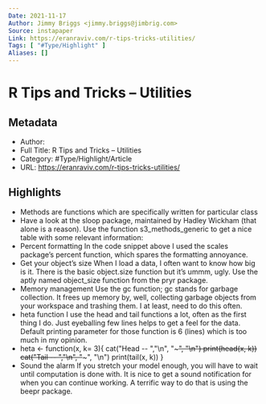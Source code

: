 ```yaml
---
Date: 2021-11-17
Author: Jimmy Briggs <jimmy.briggs@jimbrig.com>
Source: instapaper
Link: https://eranraviv.com/r-tips-tricks-utilities/
Tags: [ "#Type/Highlight" ]
Aliases: []
---
```

# R Tips and Tricks – Utilities

## Metadata
- Author: 
- Full Title: R Tips and Tricks – Utilities
- Category: #Type/Highlight/Article
- URL: https://eranraviv.com/r-tips-tricks-utilities/

## Highlights
- Methods are functions which are specifically written for particular class
- Have a look at the sloop package, maintained by Hadley Wickham (that alone is a reason). Use the function s3_methods_generic to get a nice table with some relevant information:
- Percent formatting
  In the code snippet above I used the scales package’s percent function, which spares the formatting annoyance.
- Get your object’s size
  When I load a data, I often want to know how big is it. There is the basic object.size function but it’s ummm, ugly. Use the aptly named object_size function from the pryr package.
- Memory management
  Use the gc function; gc stands for garbage collection. It frees up memory by, well, collecting garbage objects from your workspace and trashing them. I at least, need to do this often.
- heta function
  I use the head and tail functions a lot, often as the first thing I do. Just eyeballing few lines helps to get a feel for the data. Default printing parameter for those function is 6 (lines) which is too much in my opinion.
- heta <- function(x, k= 3){
  cat("Head -- ","\n", "~~~~~", "\n")
  print(head(x, k))
  cat("Tail -- ","\n", "~~~~~", "\n")
  print(tail(x, k))
  }
- Sound the alarm
  If you stretch your model enough, you will have to wait until computation is done with. It is nice to get a sound notification for when you can continue working. A terrific way to do that is using the beepr package.
